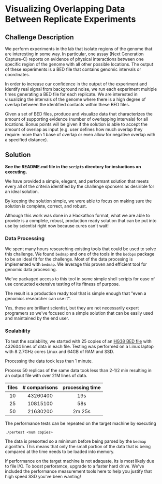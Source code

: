 # Visualizing Overlapping Data Between Replicate Experiments

## Challenge Description

We perform experiments in the lab that isolate regions of the genome that are interesting in some way. In particular, one assay (Next Generation Capture-C) reports on evidence of physical interactions between one specific region of the genome with all other possible locations. The output of these experiments is a BED file that contains genomic intervals or coordinates. 

In order to increase our confidence in the output of the experiment and identify real signal from background noise, we run each experiment multiple times generating a BED file for each replicate. We are interested in visualizing the intervals of the genome where there is a high degree of overlap between the identified contacts within these BED files. 

Given a set of BED files, produce and visualize data that characterizes the amount of supporting evidence (number of overlapping intervals) for all locations. Bonus points will be given if the solution is able to accept the amount of overlap as input (e.g. user defines how much overlap they require: more than 1 base of overlap or even allow for negative overlap with a specified distance).

## Solution

**See the README.md file in the `scripts` directory for instuctions on executing.**

We have provided a simple, elegant, and performant solution that meets every all of the criteria identified by the challenge sponsers as desirible for an ideal solution.

By keeping the solution simple, we were able to focus on making sure the solution is complete, correct, and robust.

Although this work was done in a Hackathon format, what we are able to provide is a complete, robust, production ready solution that can be put into use by scientist right now because cures can't wait!


### Data Processing

We spent many hours researching existing tools that could be used to solve this challenge. We found `bedmap` and one of the tools in the `bedops` package to be an ideal fit for the challenge. Most of the data procesing is implemented with `bedmap`. We leverage this proven and efficient tool for genomic data processing.

We've packaged access to this tool in some simple shell scripts for ease of use conducted extensive testing of its fitness of purpose.

The result is a production ready tool that is simple enough that "even a genomics researcher can use it".

Yes, these are brilliant scientist, but they are not necessarily expert programers so we've focused on a simple solution that can be easily used and maintained by the end user.


### Scalability

To test the scalability, we started with 25 copies of an [HG38 BED file](https://useast.ensembl.org/info/data/ftp/index.html) with 432604 lines of data in each file. Testing was performed on a Linux laptop with 8 2.7GHz cores Linux and 64GB of RAM and SSD.

Processing the data took less than 1 minute.

Process 50 replicas of the same data took less than 2-1/2 min resulting in an output file with over 21M lines of data.

| files | # comparisons | processing time
|:-----:|:-------------:|:--------------:
| 10    | 43260400      | 19s
| 25    | 10815100      | 58s
| 50    | 21630200      | 2m 25s

The performance tests can be repeated on the target machine by executing
```
./pertest <num copies>
```

The data is presorted so a minimum before being parsed by the `bedmap` algorithm. This means that only the small portion of the data that is being compared at the time needs to be loaded into memory.

If performance on the target machine is not adaquate, its is most likely due to file I/O. To boost perforamce, upgrade to a faster hard drive. We've included the performance measurement tools here to help you justify that high speed SSD you've been wanting!

